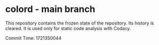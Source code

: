 # colord - main branch

This repository contains the frozen state of the repository.
Its history is cleared. It is used only for static code
analysis with Codacy.

Commit Time: 1721350044